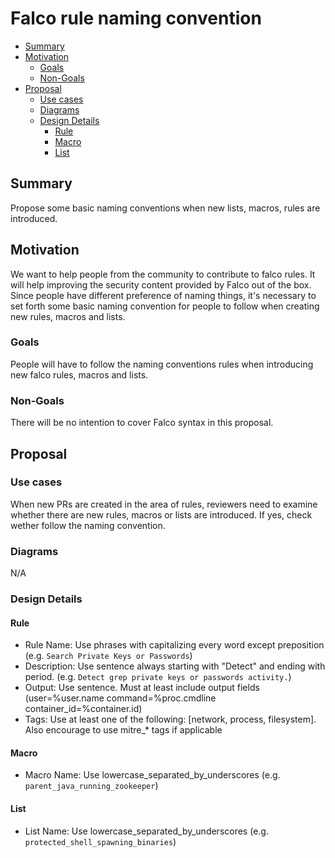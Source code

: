 # Falco rule naming convention

<!-- toc -->

- [Summary](#summary)
- [Motivation](#motivation)
  * [Goals](#goals)
  * [Non-Goals](#non-goals)
- [Proposal](#proposal)
  * [Use cases](#use-cases)
  * [Diagrams](#diagrams)
  * [Design Details](#design-details)
    + [Rule](#rule)
    + [Macro](#macro)
    + [List](#list)

<!-- tocstop -->

## Summary

Propose some basic naming conventions when new lists, macros, rules are introduced. 

## Motivation

We want to help people from the community to contribute to falco rules. It will help improving the security content provided by Falco out of the box. Since people have different preference of naming things, it's necessary to set forth some basic naming convention for people to follow when creating new rules, macros and lists.

### Goals

People will have to follow the naming conventions rules when introducing new falco rules, macros and lists.

### Non-Goals

There will be no intention to cover Falco syntax in this proposal.

## Proposal

### Use cases

When new PRs are created in the area of rules, reviewers need to examine whether there are new rules, macros or lists are introduced. If yes, check wether follow the naming convention.

### Diagrams

N/A

### Design Details

#### Rule
- Rule Name: Use phrases with capitalizing every word except preposition (e.g. `Search Private Keys or Passwords`)
- Description: Use sentence always starting with "Detect" and ending with period. (e.g. `Detect grep private keys or passwords activity.`)
- Output: Use sentence. Must at least include output fields (user=%user.name command=%proc.cmdline container_id=%container.id)
- Tags: Use at least one of the following: [network, process, filesystem]. Also encourage to use mitre_* tags if applicable

#### Macro
- Macro Name: Use lowercase_separated_by_underscores (e.g. `parent_java_running_zookeeper`)

#### List
- List Name: Use lowercase_separated_by_underscores (e.g. `protected_shell_spawning_binaries`)
